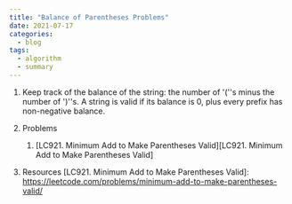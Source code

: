 ```yaml
---
title: "Balance of Parentheses Problems"
date: 2021-07-17
categories:
  - blog
tags:
  - algorithm
  - summary
---
```


1. Keep track of the balance of the string: the number of '(''s minus the number of ')''s. A string is valid if its balance is 0, plus every prefix has non-negative balance.


4. Problems
    1. [LC921. Minimum Add to Make Parentheses Valid][LC921. Minimum Add to Make Parentheses Valid]
    
5. Resources
[LC921. Minimum Add to Make Parentheses Valid]: https://leetcode.com/problems/minimum-add-to-make-parentheses-valid/





